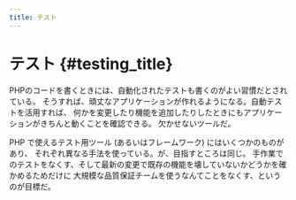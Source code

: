 ```yaml
---
title: テスト
---
```


# テスト {#testing_title}

PHPのコードを書くときには、自動化されたテストも書くのがよい習慣だとされている。
そうすれば、頑丈なアプリケーションが作れるようになる。自動テストを活用すれば、
何かを変更したり機能を追加したりしたときにもアプリケーションがきちんと動くことを確認できる。
欠かせないツールだ。

PHP で使えるテスト用ツール (あるいはフレームワーク) にはいくつかのものがあり、
それぞれ異なる手法を使っている。が、目指すところは同じ。
手作業でのテストをなくす、そして最新の変更で既存の機能を壊していないかどうかを確かめるためだけに
大規模な品質保証チームを使うなんてことをなくす、というのが目標だ。
